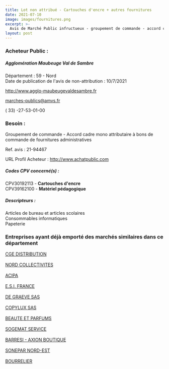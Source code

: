 ```yaml
---
title: Lot non attribué - Cartouches d'encre + autres fournitures
date: 2021-07-10
image: images/fournitures.png
excerpt: >-
  Avis de Marché Public infructueux - groupement de commande - accord cadre mono attributaire à bons de commande de fournitures administratives
layout: post
---
```


### Acheteur Public :
##### Agglomération Maubeuge Val de Sambre
Département : 59 - Nord<br/>
Date de publication de l'avis de non-attribution : 10/7/2021


http://www.agglo-maubeugevaldesambre.fr

marches-publics@amvs.fr

( 33) -27-53-01-00
### Besoin :

Groupement de commande - Accord cadre mono attributaire à bons de commande de fournitures administratives

Ref. avis : 21-94467

URL Profil Acheteur : http://www.achatpublic.com

##### Codes CPV concerné(s) :
CPV30192113 - **Cartouches d'encre** <br/>
CPV39162100 - **Matériel pédagogique** <br/>

##### Descripteurs :
Articles de bureau et articles scolaires <br/>
Consommables informatiques <br/>
Papeterie <br/>

### Entreprises ayant déjà emporté des marchés similaires dans ce département
<a href="/entreprise-544/siren-308403955">CGE DISTRIBUTION</a><br/><br/>
<a href="/entreprise-546/siren-325721454">NORD COLLECTIVITES</a><br/><br/>
<a href="/entreprise-547/siren-330752205">ACIPA</a><br/><br/>
<a href="/entreprise-548/siren-333784262">E.S.I. FRANCE</a><br/><br/>
<a href="/entreprise-553/siren-391269743">DE GRAEVE SAS</a><br/><br/>
<a href="/entreprise-554/siren-397608811">COPYLUX SAS</a><br/><br/>
<a href="/entreprise-556/siren-410407456">BEAUTE ET PARFUMS</a><br/><br/>
<a href="/entreprise-563/siren-452583909">SOGEMAT SERVICE</a><br/><br/>
<a href="/entreprise-568/siren-502070717">BARRESI - AXION BOUTIQUE</a><br/><br/>
<a href="/entreprise-573/siren-585580624">SONEPAR NORD-EST</a><br/><br/>
<a href="/entreprise-579/siren-821889094">BOURRELIER</a><br/><br/>
